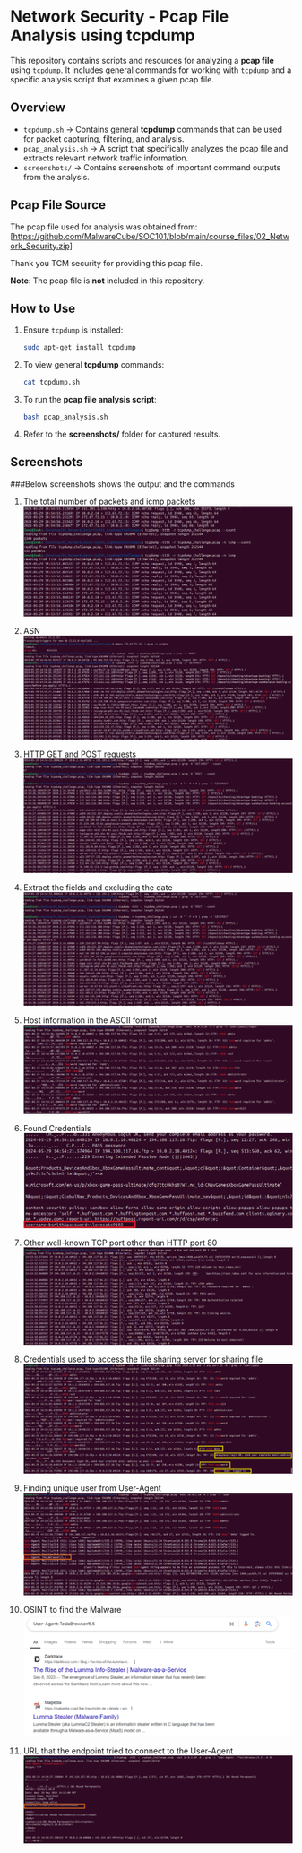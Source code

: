 # Network Security - Pcap File Analysis using tcpdump

This repository contains scripts and resources for analyzing a **pcap file** using `tcpdump`. It includes general commands for working with `tcpdump` and a specific analysis script that examines a given pcap file.

## Overview

- `tcpdump.sh` → Contains general **tcpdump** commands that can be used for packet capturing, filtering, and analysis.
- `pcap_analysis.sh` → A script that specifically analyzes the pcap file and extracts relevant network traffic information.
- `screenshots/` → Contains screenshots of important command outputs from the analysis.

## Pcap File Source

The pcap file used for analysis was obtained from:  
[https://github.com/MalwareCube/SOC101/blob/main/course_files/02_Network_Security.zip]  

Thank you TCM security for providing this pcap file.

**Note**: The pcap file is **not** included in this repository. 


## How to Use

1. Ensure `tcpdump` is installed:
    ```bash
    sudo apt-get install tcpdump
    ```

2. To view general **tcpdump** commands:
    ```bash
    cat tcpdump.sh
    ```

3. To run the **pcap file analysis script**:
    ```bash
    bash pcap_analysis.sh
    ```

4. Refer to the **screenshots/** folder for captured results.

## Screenshots 

###Below screenshots shows the output and the commands 

1. The total number of packets and icmp packets
![no_of_packets.png](./screenshots/no_of_packets.png)

2. ASN  
![getandpostreqs.png](./screenshots/getandpostreqs.png)

3. HTTP GET and POST requests
![cut.png](./screenshots/cut.png)

4. Extract the fields and excluding the date
![cut.png](./screenshots/cut.png)

5. Host information in the ASCII format
![userinfo.png](./screenshots/userinfo.png)

6. Found Credentials
![credentials.png](./screenshots/credentials.png)

7. Other well-known TCP port other than HTTP port 80
![filterport.png](./screenshots/filterport.png)

8. Credentials used to access the file sharing server for sharing file
![ftp_cred.png](./screenshots/ftp_cred.png)

9. Finding unique user from User-Agent
![unique_user.png](./screenshots/unique_user.png)

10. OSINT to find the Malware
![OSINT.png](./screenshots/OSINT.png)

11. URL that the endpoint tried to connect to the User-Agent
![urltoconnect.png](./screenshots/urltoconnect.png)



